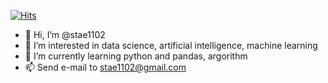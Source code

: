 [![Hits](https://hits.seeyoufarm.com/api/count/incr/badge.svg?url=https%3A%2F%2Fgithub.com%2Fstae1102&count_bg=%2379C83D&title_bg=%23000000&icon=smugmug.svg&icon_color=%23F4FFAA&title=HITs&edge_flat=false)](https://hits.seeyoufarm.com)

- 👋 Hi, I’m @stae1102
- 👀 I’m interested in data science, artificial intelligence, machine learning
- 🌱 I’m currently learning python and pandas, argorithm
- 📫 Send e-mail to stae1102@gmail.com

<!---
stae1102/stae1102 is a ✨ special ✨ repository because its `README.md` (this file) appears on your GitHub profile.
You can click the Preview link to take a look at your changes.
--->
